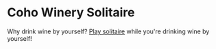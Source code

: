 # Coho Winery Solitaire

Why drink wine by yourself? [Play solitaire](https://www.solitairebliss.com/) while you're drinking wine by yourself!
